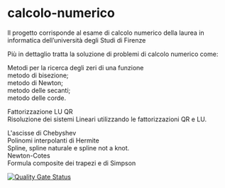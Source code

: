  # calcolo-numerico
Il progetto corrisponde al esame di calcolo numerico della laurea in informatica dell’università degli Studi di Firenze



Più in dettaglio tratta la soluzione di problemi di calcolo numerico come:

Metodi per la ricerca degli zeri di una funzione<br> 
 metodo di bisezione;<br>
 metodo di Newton;<br>
 metodo delle secanti;<br>
 metodo delle corde.<br>

Fattorizzazione LU QR<br>
Risoluzione dei sistemi Lineari utilizzando le fattorizzazioni QR e LU.<br>


L'ascisse di Chebyshev<br>
Polinomi interpolanti di Hermite<br>
Spline, spline naturale e spline not a knot.<br>
Newton-Cotes<br>
Formula composite dei trapezi e di Simpson  <br>

[![Quality Gate Status](https://sonarcloud.io/api/project_badges/measure?project=caiupi_calcolo-numerico&metric=alert_status)](https://sonarcloud.io/summary/new_code?id=caiupi_calcolo-numerico)
